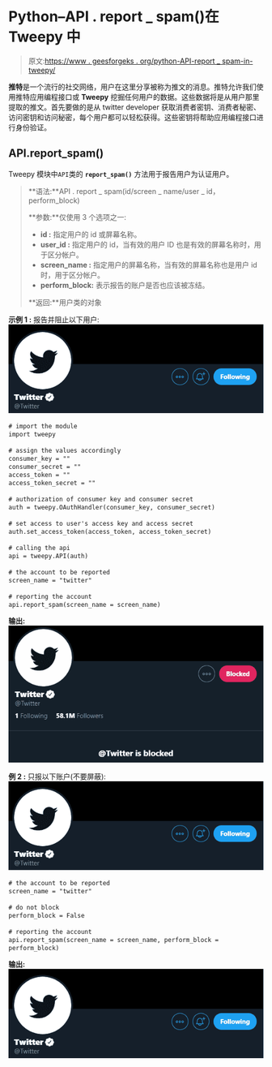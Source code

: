 # Python–API . report _ spam()在 Tweepy 中

> 原文:[https://www . geesforgeks . org/python-API-report _ spam-in-tweepy/](https://www.geeksforgeeks.org/python-api-report_spam-in-tweepy/)

**推特**是一个流行的社交网络，用户在这里分享被称为推文的消息。推特允许我们使用推特应用编程接口或 **Tweepy** 挖掘任何用户的数据。这些数据将是从用户那里提取的推文。首先要做的是从 twitter developer 获取消费者密钥、消费者秘密、访问密钥和访问秘密，每个用户都可以轻松获得。这些密钥将帮助应用编程接口进行身份验证。

## API.report_spam()

Tweepy 模块中`API`类的 **`report_spam()`** 方法用于报告用户为认证用户。

> **语法:**API . report _ spam(id/screen _ name/user _ id，perform_block)
> 
> **参数:**仅使用 3 个选项之一:
> 
> *   **id :** 指定用户的 id 或屏幕名称。
> *   **user_id :** 指定用户的 id，当有效的用户 ID 也是有效的屏幕名称时，用于区分帐户。
> *   **screen_name :** 指定用户的屏幕名称，当有效的屏幕名称也是用户 id 时，用于区分帐户。
> *   **perform_block:** 表示报告的账户是否也应该被冻结。
> 
> **返回:**用户类的对象

**示例 1 :** 报告并阻止以下用户:
![](img/8da53542541b344c917b1a23ecfd6fc3.png)

```
# import the module
import tweepy

# assign the values accordingly
consumer_key = ""
consumer_secret = ""
access_token = ""
access_token_secret = ""

# authorization of consumer key and consumer secret
auth = tweepy.OAuthHandler(consumer_key, consumer_secret)

# set access to user's access key and access secret 
auth.set_access_token(access_token, access_token_secret)

# calling the api 
api = tweepy.API(auth)

# the account to be reported
screen_name = "twitter"

# reporting the account
api.report_spam(screen_name = screen_name)
```

**输出:**
![](img/a5c69dcbe13dc108f5f03815069b2eec.png)

**例 2 :** 只报以下账户(不要屏蔽):
![](img/8da53542541b344c917b1a23ecfd6fc3.png)

```
# the account to be reported
screen_name = "twitter"

# do not block
perform_block = False

# reporting the account
api.report_spam(screen_name = screen_name, perform_block = perform_block)
```

**输出:**
![](img/8da53542541b344c917b1a23ecfd6fc3.png)